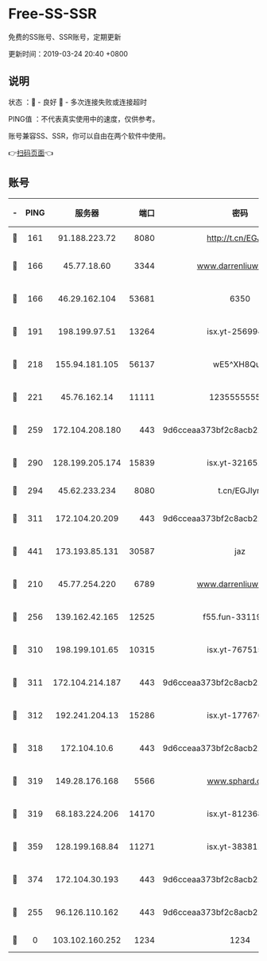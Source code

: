 # Free-SS-SSR

免费的SS账号、SSR账号，定期更新

更新时间：2019-03-24 20:40 +0800

## 说明

状态     ：🙂 - 良好 🙁 - 多次连接失败或连接超时

PING值   ：不代表真实使用中的速度，仅供参考。

账号兼容SS、SSR，你可以自由在两个软件中使用。

👉[扫码页面](https://liesauer.github.io/Free-SS-SSR/)👈

## 账号

|-|PING|服务器|端口|密码|加密方式|区域|
|:----:|:----:|:-----:|-----:|:----:|:----:|:----:|
|🙂|161|91.188.223.72|8080|http://t.cn/EGJIyrl|rc4-md5|RU|
|🙂|166|45.77.18.60|3344|www.darrenliuwei.com|aes-256-cfb|JP|
|🙂|166|46.29.162.104|53681|6350|aes-128-ctr|RU|
|🙂|191|198.199.97.51|13264|isx.yt-25699441|aes-256-cfb|US|
|🙂|218|155.94.181.105|56137|wE5^XH8Quw|aes-256-cfb|US|
|🙂|221|45.76.162.14|11111|123555555555|aes-256-cfb|SG|
|🙂|259|172.104.208.180|443|9d6cceaa373bf2c8acb22e60b6a58be6|aes-256-cfb|US|
|🙂|290|128.199.205.174|15839|isx.yt-32165191|aes-256-cfb|SG|
|🙂|294|45.62.233.234|8080|t.cn/EGJIyrl|rc4-md5|CA|
|🙂|311|172.104.20.209|443|9d6cceaa373bf2c8acb22e60b6a58be6|aes-256-cfb|US|
|🙂|441|173.193.85.131|30587|jaz|aes-256-cfb|US|
|🙂|210|45.77.254.220|6789|www.darrenliuwei.com|aes-256-cfb|SG|
|🙂|256|139.162.42.165|12525|f55.fun-33119577|aes-256-cfb|SG|
|🙂|310|198.199.101.65|10315|isx.yt-76751530|aes-256-cfb|US|
|🙂|311|172.104.214.187|443|9d6cceaa373bf2c8acb22e60b6a58be6|aes-256-cfb|US|
|🙂|312|192.241.204.13|15286|isx.yt-17767634|aes-256-cfb|US|
|🙂|318|172.104.10.6|443|9d6cceaa373bf2c8acb22e60b6a58be6|aes-256-cfb|US|
|🙂|319|149.28.176.168|5566|www.sphard.com|aes-256-cfb|AU|
|🙂|319|68.183.224.206|14170|isx.yt-81236844|aes-256-cfb|SG|
|🙂|359|128.199.168.84|11271|isx.yt-38381182|aes-256-cfb|SG|
|🙂|374|172.104.30.193|443|9d6cceaa373bf2c8acb22e60b6a58be6|aes-256-cfb|US|
|🙁|255|96.126.110.162|443|9d6cceaa373bf2c8acb22e60b6a58be6|aes-256-cfb|US|
|🙁|0|103.102.160.252|1234|1234|rc4-md5|JP|
